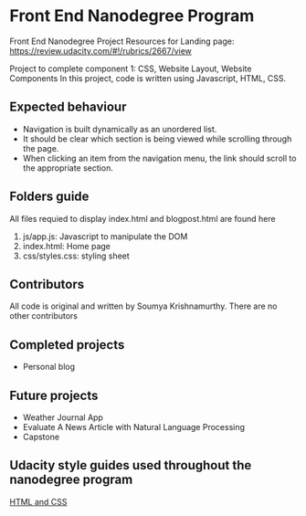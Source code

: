 # Front End Nanodegree Program

Front End Nanodegree Project Resources for Landing page:
https://review.udacity.com/#!/rubrics/2667/view

Project to complete component 1: CSS, Website Layout, Website Components
In this project, code is written using Javascript, HTML, CSS.

## Expected behaviour

* Navigation is built dynamically as an unordered list.
* It should be clear which section is being viewed while scrolling through the page.
* When clicking an item from the navigation menu, the link should scroll to the appropriate section.

## Folders guide

All files requied to display index.html and blogpost.html are found here

1. js/app.js: Javascript to manipulate the DOM
2. index.html: Home page
3. css/styles.css: styling sheet

## Contributors

All code is original and written by Soumya Krishnamurthy.
There are no other contributors

## Completed projects
- Personal blog

## Future projects

- Weather Journal App
- Evaluate A News Article with Natural Language Processing
- Capstone

## Udacity style guides used throughout the nanodegree program

[HTML and CSS](http://udacity.github.io/frontend-nanodegree-styleguide/index.html)

